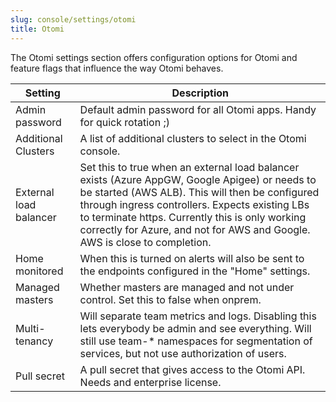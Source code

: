 ```yaml
---
slug: console/settings/otomi
title: Otomi
---
```


The Otomi settings section offers configuration options for Otomi and feature flags that influence the way Otomi behaves.

| Setting | Description |
| --- | --- |
| Admin password | Default admin password for all Otomi apps. Handy for quick rotation ;) |
| Additional Clusters | A list of additional clusters to select in the Otomi console. |
| External load balancer | Set this to true when an external load balancer exists (Azure AppGW, Google Apigee) or needs to be started (AWS ALB). This will then be configured through ingress controllers. Expects existing LBs to terminate https. Currently this is only working correctly for Azure, and not for AWS and Google. AWS is close to completion. |
| Home monitored | When this is turned on alerts will also be sent to the endpoints configured in the "Home" settings. |
| Managed masters | Whether masters are managed and not under control. Set this to false when onprem. |
| Multi-tenancy | Will separate team metrics and logs. Disabling this lets everybody be admin and see everything. Will still use team-\* namespaces for segmentation of services, but not use authorization of users. |
| Pull secret | A pull secret that gives access to the Otomi API. Needs and enterprise license. |
